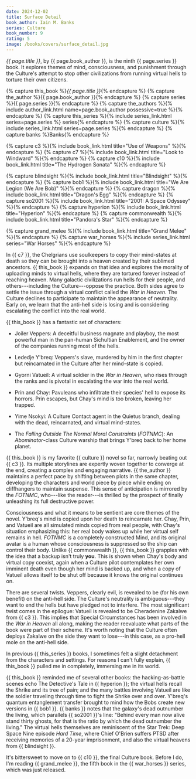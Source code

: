 ```yaml
---
date: 2024-12-02
title: Surface Detail
book_author: Iain M. Banks
series: Culture
book_number: 9
rating: 5
image: /books/covers/surface_detail.jpg
---
```


<cite class="book-title">{{ page.title }}</cite>, by <span
class="author-name">{{ page.book_author }}</span>, is the ninth <span
class="book-series">{{ page.series }}</span> book. It explores themes of mind,
consciousness, and punishment through the Culture's attempt to stop other
civilizations from running virtual hells to torture their own citizens.

{% capture this_book %}<cite class="book-title">{{ page.title }}</cite>{% endcapture %}
{% capture the_author %}<span class="author-name">{{ page.book_author }}</span>{% endcapture %}
{% capture series %}<span class="book-series">{{ page.series }}</span>{% endcapture %}
{% capture the_authors %}{% include author_link.html name=page.book_author possessive=true %}{% endcapture %}
{% capture this_series %}{% include series_link.html series=page.series %} series{% endcapture %}
{% capture culture %}{% include series_link.html series=page.series %}{% endcapture %}
{% capture banks %}<span class="author-name">Banks</span>{% endcapture %}

{% capture c3 %}{% include book_link.html title="Use of Weapons" %}{% endcapture %}
{% capture c7 %}{% include book_link.html title="Look to Windward" %}{% endcapture %}
{% capture c10 %}{% include book_link.html title="The Hydrogen Sonata" %}{% endcapture %}

{% capture blindsight %}{% include book_link.html title="Blindsight" %}{% endcapture %}
{% capture bob1 %}{% include book_link.html title="We Are Legion (We Are Bob)" %}{% endcapture %}
{% capture dragon %}{% include book_link.html title="Dragon's Egg" %}{% endcapture %}
{% capture so2001 %}{% include book_link.html title="2001: A Space Odyssey" %}{% endcapture %}
{% capture hyperion %}{% include book_link.html title="Hyperion" %}{% endcapture %}
{% capture commonwealth %}{% include book_link.html title="Pandora's Star" %}{% endcapture %}

{% capture grand_melee %}{% include book_link.html title="Grand Melee" %}{% endcapture %}
{% capture war_horses %}{% include series_link.html series="War Horses" %}{% endcapture %}

In {{ c7 }}, the Chelgrians use soulkeepers to copy their mind-states at death
so they can be brought into a heaven created by their sublimed ancestors. {{
this_book }} expands on that idea and explores the morality of uploading minds
to virtual hells, where they are tortured forever instead of reaching heaven.
Many galactic civilizations run hells for their people, and others---including
the Culture---oppose the practice. Both sides agree to settle the issue
through a virtual conflict called the _War in Heaven_. The Culture declines to
participate to maintain the appearance of neutrality. Early on, we learn that
the anti-hell side is losing and is considering escalating the conflict into
the real world.

{{ this_book }} has a fantastic set of characters:

- Joiler Veppers: A deceitful business magnate and playboy, the most powerful
  man in the pan-human Sichultian Enablement, and the owner of the companies
  running most of the hells.

- Lededje Y'breq: Veppers's slave, murdered by him in the first chapter but
  reincarnated in the Culture after her mind-state is copied.

- Gyorni Vatueil: A virtual soldier in the _War in Heaven_, who rises through
  the ranks and is pivotal in escalating the war into the real world.

- Prin and Chay: Pavuleans who infiltrate their species' hell to expose its
  horrors. Prin escapes, but Chay's mind is too broken, leaving her trapped.

- Yime Nsokyi: A Culture Contact agent in the Quietus branch, dealing with the
  dead, reincarnated, and virtual mind-states.

- The _Falling Outside The Normal Moral Constraints_ (_FOTNMC_): An
  _Abominator_-class Culture warship that brings Y'breq back to her home planet.

{{ this_book }} is my favorite {{ culture }} novel so far, narrowly beating
out {{ c3 }}. Its multiple storylines are expertly woven together to converge
at the end, creating a complex and engaging narrative. {{ the_author }}
maintains a perfect pace by shifting between plots in the same chapter,
developing the characters and world piece by piece while ending on
cliffhangers to maintain suspense. This sense of anticipation is mirrored by
the _FOTNMC_, who---like the reader---is thrilled by the prospect of finally
unleashing its full destructive power.

Consciousness and what it means to be sentient are core themes of the novel.
Y'breq's mind is copied upon her death to reincarnate her. Chay, Prin, and
Vatueil are all simulated minds copied from real people, with Chay's situation
emphasizing this: her real body wakes up while her virtual self remains in
hell. _FOTNMC_ is a completely constructed Mind, and its original avatar is a
human whose consciousness is suppressed so the ship can control their body.
Unlike {{ commonwealth }}, {{ this_book }} grapples with the idea that a
backup isn't truly **you**. This is shown when Chay's body and virtual copy
coexist, again when a Culture pilot contemplates her own imminent death
even though her mind is backed up, and when a copy of Vatueil allows itself to
be shut off because it knows the original continues on.

There are several twists. Veppers, clearly evil, is revealed to be (for his
own benefit) on the anti-hell side. The Culture's neutrality is
ambiguous---they want to end the hells but have pledged not to interfere. The
most significant twist comes in the epilogue: Vatueil is revealed to be
Cheradenine Zakalwe from {{ c3 }}. This implies that Special Circumstances has
been involved in the _War in Heaven_ all along, making the reader reevaluate
what parts of the book were part of their scheme. It's worth noting that the
Culture often deploys Zakalwe on the side they want to lose---in this case, as
a pro-hell mole on the anti-hell side.

In previous {{ this_series }} books, I sometimes felt a slight detachment from
the characters and settings. For reasons I can't fully explain, {{ this_book
}} pulled me in completely, immersing me in its world.

{{ this_book }} reminded me of several other books: the hacking-as-battle
scenes echo The Detective's Tale in {{ hyperion }}; the virtual hells recall
the Shrike and its tree of pain; and the many battles involving Vatueil are
like the soldier traveling through time to fight the Shrike over and over.
Y'breq's quantum entanglement transfer brought to mind how the Bobs create new
versions in {{ bob1 }}. {{ banks }} notes that the galaxy's dead outnumber the
living, which parallels {{ so2001 }}'s line: "Behind every man now alive stand
thirty ghosts, for that is the ratio by which the dead outnumber the living."
The virtual hells themselves are reminiscent of the Star Trek: Deep Space Nine
episode <cite class="tv-show-title">Hard Time</cite>, where Chief O'Brien
suffers PTSD after receiving memories of a 20-year imprisonment, and also the
virtual heavens from {{ blindsight }}.

It's bittersweet to move on to {{ c10 }}, the final Culture book. Before I do,
I'm reading {{ grand_melee }}, the fifth book in the {{ war_horses }} series,
which was just released. 
